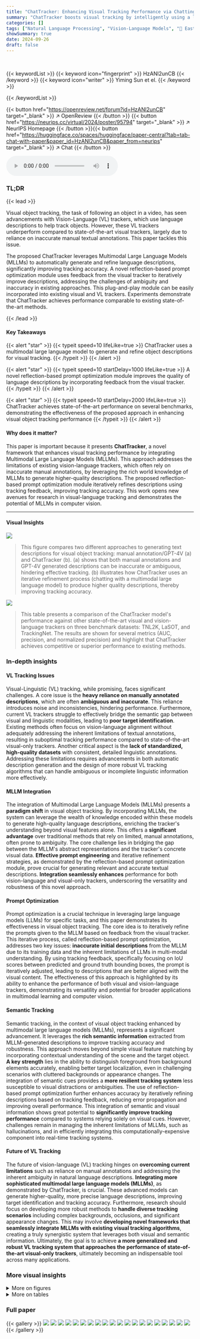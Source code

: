 ```yaml
---
title: "ChatTracker: Enhancing Visual Tracking Performance via Chatting with Multimodal Large Language Model"
summary: "ChatTracker boosts visual tracking by intelligently using a large language model to refine object descriptions, achieving performance on par with state-of-the-art methods."
categories: []
tags: ["Natural Language Processing", "Vision-Language Models", "🏢 East China Normal University",]
showSummary: true
date: 2024-09-26
draft: false
---
```


<br>

{{< keywordList >}}
{{< keyword icon="fingerprint" >}} HzANl2unCB {{< /keyword >}}
{{< keyword icon="writer" >}} Yiming Sun et el. {{< /keyword >}}
 
{{< /keywordList >}}

{{< button href="https://openreview.net/forum?id=HzANl2unCB" target="_blank" >}}
↗ OpenReview
{{< /button >}}
{{< button href="https://neurips.cc/virtual/2024/poster/95794" target="_blank" >}}
↗ NeurIPS Homepage
{{< /button >}}{{< button href="https://huggingface.co/spaces/huggingface/paper-central?tab=tab-chat-with-paper&paper_id=HzANl2unCB&paper_from=neurips" target="_blank" >}}
↗ Chat
{{< /button >}}



<audio controls>
    <source src="https://ai-paper-reviewer.com/HzANl2unCB/podcast.wav" type="audio/wav">
    Your browser does not support the audio element.
</audio>


### TL;DR


{{< lead >}}

Visual object tracking, the task of following an object in a video, has seen advancements with Vision-Language (VL) trackers, which use language descriptions to help track objects. However, these VL trackers underperform compared to state-of-the-art visual trackers, largely due to reliance on inaccurate manual textual annotations.  This paper tackles this issue.

The proposed ChatTracker leverages Multimodal Large Language Models (MLLMs) to automatically generate and refine language descriptions, significantly improving tracking accuracy.  A novel reflection-based prompt optimization module uses feedback from the visual tracker to iteratively improve descriptions, addressing the challenges of ambiguity and inaccuracy in existing approaches. This plug-and-play module can be easily incorporated into existing visual and VL trackers. Experiments demonstrate that ChatTracker achieves performance comparable to existing state-of-the-art methods.

{{< /lead >}}


#### Key Takeaways

{{< alert "star" >}}
{{< typeit speed=10 lifeLike=true >}} ChatTracker uses a multimodal large language model to generate and refine object descriptions for visual tracking. {{< /typeit >}}
{{< /alert >}}

{{< alert "star" >}}
{{< typeit speed=10 startDelay=1000 lifeLike=true >}} A novel reflection-based prompt optimization module improves the quality of language descriptions by incorporating feedback from the visual tracker. {{< /typeit >}}
{{< /alert >}}

{{< alert "star" >}}
{{< typeit speed=10 startDelay=2000 lifeLike=true >}} ChatTracker achieves state-of-the-art performance on several benchmarks, demonstrating the effectiveness of the proposed approach in enhancing visual object tracking performance {{< /typeit >}}
{{< /alert >}}

#### Why does it matter?
This paper is important because it presents **ChatTracker**, a novel framework that enhances visual tracking performance by integrating Multimodal Large Language Models (MLLMs). This approach addresses the limitations of existing vision-language trackers, which often rely on inaccurate manual annotations, by leveraging the rich world knowledge of MLLMs to generate higher-quality descriptions.  The proposed reflection-based prompt optimization module iteratively refines descriptions using tracking feedback, improving tracking accuracy. This work opens new avenues for research in visual-language tracking and demonstrates the potential of MLLMs in computer vision.

------
#### Visual Insights



![](https://ai-paper-reviewer.com/HzANl2unCB/figures_1_1.jpg)

> This figure compares two different approaches to generating text descriptions for visual object tracking: manual annotation/GPT-4V (a) and ChatTracker (b).  (a) shows that both manual annotations and GPT-4V generated descriptions can be inaccurate or ambiguous, hindering effective tracking.  (b) illustrates how ChatTracker uses an iterative refinement process (chatting with a multimodal large language model) to produce higher quality descriptions, thereby improving tracking accuracy.





![](https://ai-paper-reviewer.com/HzANl2unCB/tables_6_1.jpg)

> This table presents a comparison of the ChatTracker model's performance against other state-of-the-art visual and vision-language trackers on three benchmark datasets: TNL2K, LaSOT, and TrackingNet.  The results are shown for several metrics (AUC, precision, and normalized precision) and highlight that ChatTracker achieves competitive or superior performance to existing methods.





### In-depth insights


#### VL Tracking Issues
Visual-Linguistic (VL) tracking, while promising, faces significant challenges.  A core issue is the **heavy reliance on manually annotated descriptions**, which are often **ambiguous and inaccurate**. This reliance introduces noise and inconsistencies, hindering performance.  Furthermore, current VL trackers struggle to effectively bridge the semantic gap between visual and linguistic modalities, leading to **poor target identification**.  Existing methods often focus on vision-language alignment without adequately addressing the inherent limitations of textual annotations, resulting in suboptimal tracking performance compared to state-of-the-art visual-only trackers.  Another critical aspect is the **lack of standardized, high-quality datasets** with consistent, detailed linguistic annotations.  Addressing these limitations requires advancements in both automatic description generation and the design of more robust VL tracking algorithms that can handle ambiguous or incomplete linguistic information more effectively.

#### MLLM Integration
The integration of Multimodal Large Language Models (MLLMs) presents a **paradigm shift** in visual object tracking.  By incorporating MLLMs, the system can leverage the wealth of knowledge encoded within these models to generate high-quality language descriptions, enriching the tracker's understanding beyond visual features alone.  This offers a **significant advantage** over traditional methods that rely on limited, manual annotations, often prone to ambiguity.  The core challenge lies in bridging the gap between the MLLM's abstract representations and the tracker's concrete visual data.  **Effective prompt engineering** and iterative refinement strategies, as demonstrated by the reflection-based prompt optimization module, prove crucial for generating relevant and accurate textual descriptions.  **Integration seamlessly enhances** performance for both vision-language and visual-only trackers, underscoring the versatility and robustness of this novel approach.

#### Prompt Optimization
Prompt optimization is a crucial technique in leveraging large language models (LLMs) for specific tasks, and this paper demonstrates its effectiveness in visual object tracking. The core idea is to iteratively refine the prompts given to the MLLM based on feedback from the visual tracker.  This iterative process, called reflection-based prompt optimization, addresses two key issues:  **inaccurate initial descriptions** from the MLLM due to its training data and the inherent limitations of LLMs in multi-modal understanding. By using tracking feedback, specifically focusing on IoU scores between predicted and ground truth bounding boxes, the prompt is iteratively adjusted, leading to descriptions that are better aligned with the visual content. The effectiveness of this approach is highlighted by its ability to enhance the performance of both visual and vision-language trackers, demonstrating its versatility and potential for broader applications in multimodal learning and computer vision.

#### Semantic Tracking
Semantic tracking, in the context of visual object tracking enhanced by multimodal large language models (MLLMs), represents a significant advancement.  It leverages the **rich semantic information** extracted from MLLM-generated descriptions to improve tracking accuracy and robustness. This approach moves beyond simple visual feature matching by incorporating contextual understanding of the scene and the target object.  **A key strength** lies in the ability to distinguish foreground from background elements accurately, enabling better target localization, even in challenging scenarios with cluttered backgrounds or appearance changes.  The integration of semantic cues provides a **more resilient tracking system** less susceptible to visual distractions or ambiguities. The use of reflection-based prompt optimization further enhances accuracy by iteratively refining descriptions based on tracking feedback, reducing error propagation and improving overall performance.  This integration of semantic and visual information shows great potential to **significantly improve tracking performance** compared to systems relying solely on visual cues. However, challenges remain in managing the inherent limitations of MLLMs, such as hallucinations, and in efficiently integrating this computationally-expensive component into real-time tracking systems.

#### Future of VL Tracking
The future of vision-language (VL) tracking hinges on **overcoming current limitations** such as reliance on manual annotations and addressing the inherent ambiguity in natural language descriptions.  **Integrating more sophisticated multimodal large language models (MLLMs)**, as demonstrated by ChatTracker, is crucial.  These advanced models can generate higher-quality, more precise language descriptions, improving target identification and tracking accuracy.  Furthermore,  research should focus on developing more robust methods to **handle diverse tracking scenarios** including complex backgrounds, occlusions, and significant appearance changes. This may involve **developing novel frameworks that seamlessly integrate MLLMs with existing visual tracking algorithms**, creating a truly synergistic system that leverages both visual and semantic information.  Ultimately, the goal is to achieve **a more generalized and robust VL tracking system that approaches the performance of state-of-the-art visual-only trackers**, ultimately becoming an indispensable tool across many applications.


### More visual insights

<details>
<summary>More on figures
</summary>


![](https://ai-paper-reviewer.com/HzANl2unCB/figures_3_1.jpg)

> This figure illustrates the overall framework of the ChatTracker algorithm, which consists of three main modules: 1) Reflection-based Prompt Optimization Module: This module generates accurate language descriptions of both the foreground and background objects using an iterative refinement process with feedback from a visual language tracker.  2) Semantic Tracking Module: This module leverages the generated descriptions and a visual tracker to create region proposals for the foreground and background areas. 3) Foreground Verification Module: This module selects the most accurate tracking result from the region proposals generated by the Semantic Tracking Module. The diagram shows the data flow between these modules, emphasizing the iterative refinement process in the RPO module and the integration of both language and visual information in the tracking process.  While numerical values are shown, they are illustrative and do not precisely reflect the actual implementation.


![](https://ai-paper-reviewer.com/HzANl2unCB/figures_8_1.jpg)

> This figure presents a detailed overview of the ChatTracker algorithm, highlighting its three main modules: Reflection-based Prompt Optimization, Semantic Tracking, and Foreground Verification.  The Reflection-based Prompt Optimization module iteratively refines the descriptions of the foreground and background objects using feedback from the visual tracker.  The Semantic Tracking module uses the refined descriptions to generate region proposals for both foreground and background. Finally, the Foreground Verification module selects the most accurate tracking result among the proposals.


![](https://ai-paper-reviewer.com/HzANl2unCB/figures_13_1.jpg)

> The figure illustrates the ChatTracker framework, which consists of three main modules. The Reflection-based Prompt Optimization Module refines the initial description of the target object using iterative feedback from a visual tracker and a large language model. This improved description, along with the original image, is input to the Semantic Tracking Module, which generates region proposals for both the foreground and background. Finally, the Foreground Verification Module selects the most accurate tracking result from these proposals, taking into consideration both the foreground and background information. This framework enhances the precision of visual tracking by using large language model descriptions and feedback to improve the accuracy of the generated descriptions.


</details>




<details>
<summary>More on tables
</summary>


![](https://ai-paper-reviewer.com/HzANl2unCB/tables_7_1.jpg)
> This table presents a comparison of the ChatTracker model's performance against other state-of-the-art visual and vision-language trackers on three benchmark datasets: TNL2K, LaSOT, and TrackingNet.  The results are evaluated using AUC, Precision (P), and Precision normalized (PNorm).  The table highlights ChatTracker's competitive performance, particularly in achieving the best or second-best results on several metrics across datasets. The asterisk (*) indicates that the corresponding method is a vision-language tracker.

![](https://ai-paper-reviewer.com/HzANl2unCB/tables_7_2.jpg)
> This table compares the Area Under the Curve (AUC) values for several vision-language trackers, both with manually annotated descriptions and with descriptions generated by the ChatTracker model.  The purpose is to show how the ChatTracker-generated descriptions improve the performance of existing trackers.

![](https://ai-paper-reviewer.com/HzANl2unCB/tables_7_3.jpg)
> This table presents a comparison of text-to-image alignment scores obtained using two different sources of text descriptions: manually annotated descriptions and descriptions generated by the ChatTracker model.  Two different image encoders (ViT-B/32 and RN-50) from the CLIP model were used to compute the alignment scores for each text source on three datasets: LaSOT, TNL2K, and OTB-lang. The scores indicate the degree of alignment between the textual descriptions and the corresponding images, reflecting the quality of the descriptions in terms of accurately capturing the visual features of the target.

![](https://ai-paper-reviewer.com/HzANl2unCB/tables_13_1.jpg)
> This table presents the performance comparison of three different methods on the OTB-lang dataset.  The methods being compared are the complete ChatTracker-L (with the Foreground Verification module), a version where a foreground proposal is randomly selected instead of using the verification module, and finally an upper bound representing perfect selection of the proposal with the highest IoU with ground truth.  The results show that the Foreground Verification module significantly improves performance compared to random selection, demonstrating its effectiveness.

![](https://ai-paper-reviewer.com/HzANl2unCB/tables_14_1.jpg)
> This table presents a comparison of the performance of four different visual trackers on the OTB-Lang dataset.  The trackers evaluated are ChatTracker-L, ChatTracker-B, JointNLT, and ARTrack-256.  The metrics used to evaluate performance are AUC (Area Under the Curve), Precision (P), and Precision with normalized overlap (PNorm).  The table shows that ChatTracker-L achieves the best performance in terms of all three metrics.

![](https://ai-paper-reviewer.com/HzANl2unCB/tables_14_2.jpg)
> This table presents a comparison of the ChatTracker model's performance against other state-of-the-art visual and vision-language trackers on three benchmark datasets: TNL2K, LaSOT, and TrackingNet.  The results are shown in terms of AUC, Precision (P), and Precision normalized (PNorm).  The best two performing models for each metric on each dataset are highlighted in red and blue. The table demonstrates that ChatTracker outperforms existing models, especially in the AUC metric.

</details>




### Full paper

{{< gallery >}}
<img src="https://ai-paper-reviewer.com/HzANl2unCB/1.png" class="grid-w50 md:grid-w33 xl:grid-w25" />
<img src="https://ai-paper-reviewer.com/HzANl2unCB/2.png" class="grid-w50 md:grid-w33 xl:grid-w25" />
<img src="https://ai-paper-reviewer.com/HzANl2unCB/3.png" class="grid-w50 md:grid-w33 xl:grid-w25" />
<img src="https://ai-paper-reviewer.com/HzANl2unCB/4.png" class="grid-w50 md:grid-w33 xl:grid-w25" />
<img src="https://ai-paper-reviewer.com/HzANl2unCB/5.png" class="grid-w50 md:grid-w33 xl:grid-w25" />
<img src="https://ai-paper-reviewer.com/HzANl2unCB/6.png" class="grid-w50 md:grid-w33 xl:grid-w25" />
<img src="https://ai-paper-reviewer.com/HzANl2unCB/7.png" class="grid-w50 md:grid-w33 xl:grid-w25" />
<img src="https://ai-paper-reviewer.com/HzANl2unCB/8.png" class="grid-w50 md:grid-w33 xl:grid-w25" />
<img src="https://ai-paper-reviewer.com/HzANl2unCB/9.png" class="grid-w50 md:grid-w33 xl:grid-w25" />
<img src="https://ai-paper-reviewer.com/HzANl2unCB/10.png" class="grid-w50 md:grid-w33 xl:grid-w25" />
<img src="https://ai-paper-reviewer.com/HzANl2unCB/11.png" class="grid-w50 md:grid-w33 xl:grid-w25" />
<img src="https://ai-paper-reviewer.com/HzANl2unCB/12.png" class="grid-w50 md:grid-w33 xl:grid-w25" />
<img src="https://ai-paper-reviewer.com/HzANl2unCB/13.png" class="grid-w50 md:grid-w33 xl:grid-w25" />
<img src="https://ai-paper-reviewer.com/HzANl2unCB/14.png" class="grid-w50 md:grid-w33 xl:grid-w25" />
<img src="https://ai-paper-reviewer.com/HzANl2unCB/15.png" class="grid-w50 md:grid-w33 xl:grid-w25" />
<img src="https://ai-paper-reviewer.com/HzANl2unCB/16.png" class="grid-w50 md:grid-w33 xl:grid-w25" />
<img src="https://ai-paper-reviewer.com/HzANl2unCB/17.png" class="grid-w50 md:grid-w33 xl:grid-w25" />
<img src="https://ai-paper-reviewer.com/HzANl2unCB/18.png" class="grid-w50 md:grid-w33 xl:grid-w25" />
<img src="https://ai-paper-reviewer.com/HzANl2unCB/19.png" class="grid-w50 md:grid-w33 xl:grid-w25" />
<img src="https://ai-paper-reviewer.com/HzANl2unCB/20.png" class="grid-w50 md:grid-w33 xl:grid-w25" />
{{< /gallery >}}